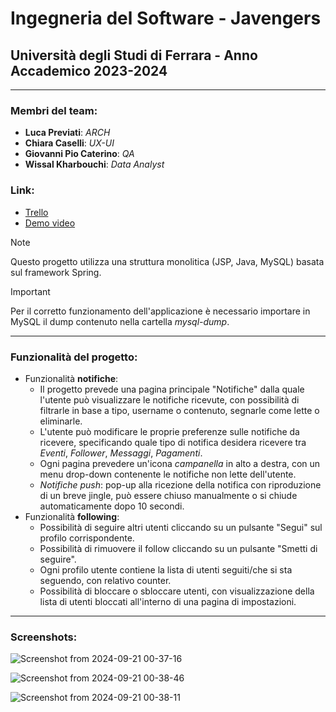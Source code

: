 # Ingegneria del Software - Javengers
## Università degli Studi di Ferrara - Anno Accademico 2023-2024

<hr>

### Membri del team:
* **Luca Previati**: *ARCH*
* **Chiara Caselli**: *UX-UI*
* **Giovanni Pio Caterino**: *QA*
* **Wissal Kharbouchi**: *Data Analyst*

### Link:
* [Trello](https://trello.com/b/SFYsZ2Gy/javengers)
* [Demo video]()


>[!NOTE]
> Questo progetto utilizza una struttura monolitica (JSP, Java, MySQL) basata sul framework Spring.

>[!IMPORTANT]
> Per il corretto funzionamento dell'applicazione è necessario importare in MySQL il dump contenuto nella cartella *mysql-dump*.

<hr>

### Funzionalità del progetto: 
* Funzionalità **notifiche**:
   * Il progetto prevede una pagina principale "Notifiche" dalla quale l'utente può visualizzare le notifiche ricevute, con possibilità di filtrarle in base a tipo, username o contenuto, segnarle come lette o eliminarle.
   * L'utente può modificare le proprie preferenze sulle notifiche da ricevere, specificando quale tipo di notifica desidera ricevere tra *Eventi*, *Follower*, *Messaggi*, *Pagamenti*.
   * Ogni pagina prevedere un'icona *campanella* in alto a destra, con un menu drop-down contenente le notifiche non lette dell'utente.
   * *Notifiche push*: pop-up alla ricezione della notifica con riproduzione di un breve jingle, può essere chiuso manualmente o si chiude automaticamente dopo 10 secondi.
* Funzionalità **following**:
   * Possibilità di seguire altri utenti cliccando su un pulsante "Segui" sul profilo corrispondente.
   * Possibilità di rimuovere il follow cliccando su un pulsante "Smetti di seguire".
   * Ogni profilo utente contiene la lista di utenti seguiti/che si sta seguendo, con relativo counter.
   * Possibilità di bloccare o sbloccare utenti, con visualizzazione della lista di utenti bloccati all'interno di una pagina di impostazioni.

<hr>

### Screenshots:
![Screenshot from 2024-09-21 00-37-16](https://github.com/user-attachments/assets/7cacef33-2a39-4dda-88f5-9d2b582d9373)

![Screenshot from 2024-09-21 00-38-46](https://github.com/user-attachments/assets/a798fbc4-3a97-4e49-8cfb-b928176c4029)

![Screenshot from 2024-09-21 00-38-11](https://github.com/user-attachments/assets/69d5a1fd-da34-4c9d-8705-4824314570be)
